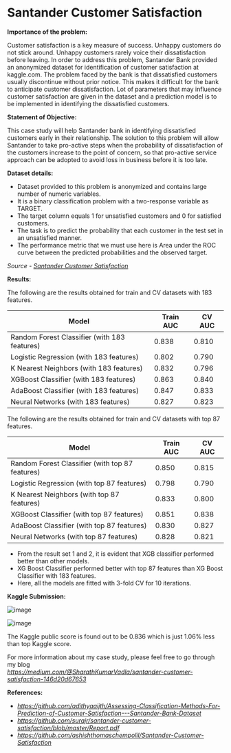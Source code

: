 # Santander Customer Satisfaction

**Importance of the problem:**

Customer satisfaction is a key measure of success. Unhappy customers do not stick around. Unhappy customers rarely voice their dissatisfaction before leaving. In order to address this problem, Santander Bank provided an anonymized dataset for identification of customer satisfaction at kaggle.com. The problem faced by the bank is that dissatisfied customers usually discontinue without prior notice. This makes it difficult for the bank to anticipate customer dissatisfaction. Lot of parameters that may influence customer satisfaction are given in the dataset and a prediction model is to be implemented in identifying the dissatisfied customers.

**Statement of Objective:**

This case study will help Santander bank in identifying dissatisfied customers early in their relationship. The solution to this problem will allow Santander to take pro-active steps when the probability of dissatisfaction of the customers increase to the point of concern, so that pro-active service approach can be adopted to avoid loss in business before it is too late.

**Dataset details:**

-	Dataset provided to this problem is anonymized and contains large number of numeric variables.
- It is a binary classification problem with a two-response variable as TARGET.
- The target column equals 1 for unsatisfied customers and 0 for satisfied customers.
- The task is to predict the probability that each customer in the test set in an unsatisfied manner.
- The performance metric that we must use here is Area under the ROC curve between the predicted probabilities and the observed target.

*Source - [Santander Customer Satisfaction](https://www.kaggle.com/competitions/santander-customer-satisfaction/data)*

**Results:**

The following are the results obtained for train and CV datasets with 183 features.

| Model |Train AUC | CV AUC |
|----------|----------|----------|
| Random Forest Classifier (with 183 features)    |  0.838  | 0.810   |
| Logistic Regression (with 183 features)   |  0.802  | 0.790   |
|  K Nearest Neighbors (with 183 features)  |  0.832  | 0.796   |
| XGBoost Classifier (with 183 features)    |  0.863  | 0.840   | 
| AdaBoost Classifier (with 183 features)   |  0.847  | 0.833   |  
| Neural Networks (with 183 features)       |  0.827  | 0.823   |

The following are the results obtained for train and CV datasets with top 87 features.

| Model |Train AUC | CV AUC |
|----------|----------|----------|
| Random Forest Classifier (with top 87 features)   |  0.850  | 0.815   |
| Logistic Regression (with top 87 features)   |  0.798  | 0.790   |
|  K Nearest Neighbors (with top 87 features)  |  0.833  | 0.800   |
| XGBoost Classifier (with top 87 features)    |  0.851  | 0.838   | 
| AdaBoost Classifier (with top 87 features)   |  0.830  | 0.827   |
| Neural Networks (with top 87 features)       |  0.828  | 0.821   |

- From the result set 1 and 2, it is evident that XGB classifier performed better than other models.
- XG Boost Classifier performed better with top 87 features than XG Boost Classifier with 183 features.
- Here, all the models are fitted with 3-fold CV for 10 iterations.

**Kaggle Submission:**

![image](https://github.com/user-attachments/assets/52053e55-9b6a-4fe6-a54b-d7117c2a05e7)

![image](https://github.com/user-attachments/assets/fcc74c89-fb11-4cb9-a64d-5f7a910ecbf1)

The Kaggle public score is found out to be 0.836 which is just 1.06% less than top Kaggle score.

For more information about my case study, please feel free to go through my blog<br> 
*https://medium.com/@SharathKumarVadla/santander-customer-satisfaction-146d20d67653*

**References:**
- *https://github.com/adithyaaijth/Assessing-Classification-Methods-For-Prediction-of-Customer-Satisfaction---Santander-Bank-Dataset*
- *https://github.com/surajr/santander-customer-satisfaction/blob/master/Report.pdf*
- *https://github.com/ashishthomaschempolil/Santander-Customer-Satisfaction*



